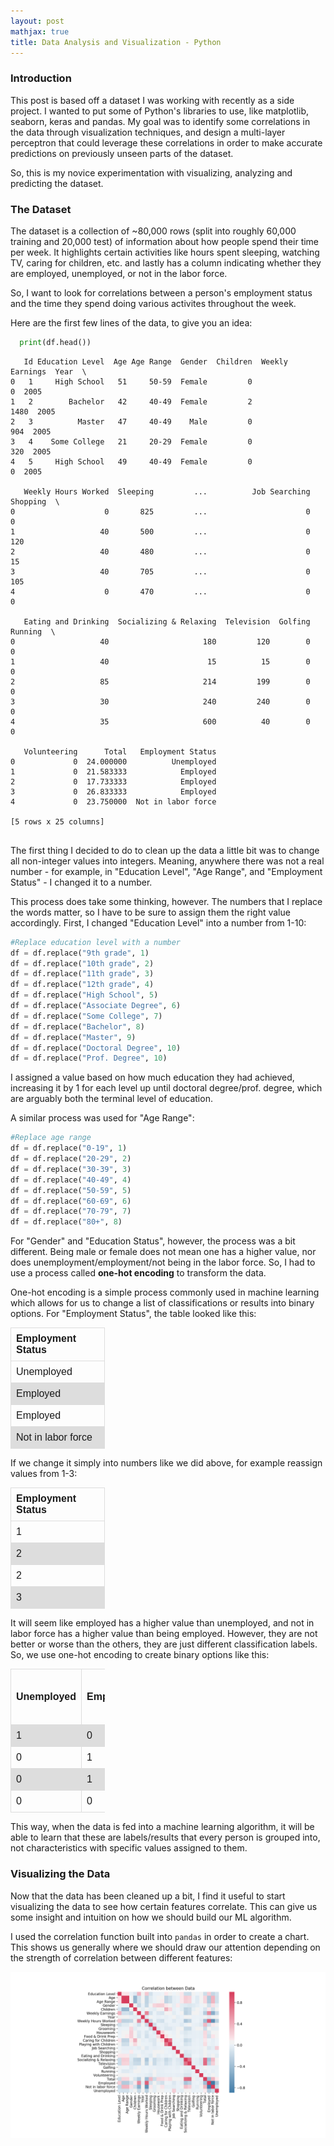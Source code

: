 ```yaml
---
layout: post
mathjax: true
title: Data Analysis and Visualization - Python
---
```

### Introduction
This post is based off a dataset I was working with recently as a side project. I wanted to put some of Python's
libraries to use, like matplotlib, seaborn, keras and pandas. My goal was to identify some correlations
in the data through visualization techniques, and design a multi-layer perceptron that could leverage these correlations in order
to make accurate predictions on previously unseen parts of the dataset.

So, this is my novice experimentation with visualizing, analyzing and predicting the dataset.

### The Dataset
The dataset is a collection of ~80,000 rows (split into roughly 60,000 training and 20,000 test) of information about how 
people spend their time per week. It highlights certain activities like hours spent sleeping, watching TV, caring for children,
etc. and lastly has a column indicating whether they are employed, unemployed, or not in the labor force.

So, I want to look for correlations between a person's employment status and the time they spend doing various activites throughout the week.

Here are the first few lines of the data, to give you an idea:
```python
  print(df.head())
```
```
   Id Education Level  Age Age Range  Gender  Children  Weekly Earnings  Year  \
0   1     High School   51     50-59  Female         0                0  2005   
1   2        Bachelor   42     40-49  Female         2             1480  2005   
2   3          Master   47     40-49    Male         0              904  2005   
3   4    Some College   21     20-29  Female         0              320  2005   
4   5     High School   49     40-49  Female         0                0  2005   

   Weekly Hours Worked  Sleeping         ...          Job Searching  Shopping  \
0                    0       825         ...                      0         0   
1                   40       500         ...                      0       120   
2                   40       480         ...                      0        15   
3                   40       705         ...                      0       105   
4                    0       470         ...                      0         0   

   Eating and Drinking  Socializing & Relaxing  Television  Golfing  Running  \
0                   40                     180         120        0        0   
1                   40                      15          15        0        0   
2                   85                     214         199        0        0   
3                   30                     240         240        0        0   
4                   35                     600          40        0        0   

   Volunteering      Total   Employment Status  
0             0  24.000000          Unemployed  
1             0  21.583333            Employed  
2             0  17.733333            Employed  
3             0  26.833333            Employed  
4             0  23.750000  Not in labor force  

[5 rows x 25 columns]
  
```
The first thing I decided to do to clean up the data a little bit was to change all non-integer values into integers. Meaning, anywhere there was not a real number - for example, in "Education Level", "Age Range", and "Employment Status" - I changed it to a number. 

This process does take some thinking, however. The numbers that I replace the words matter, so I have to be sure to assign them the right value accordingly. First, I changed "Education Level" into a number from 1-10:
```python
#Replace education level with a number
df = df.replace("9th grade", 1)
df = df.replace("10th grade", 2)
df = df.replace("11th grade", 3)
df = df.replace("12th grade", 4)
df = df.replace("High School", 5)
df = df.replace("Associate Degree", 6)
df = df.replace("Some College", 7)
df = df.replace("Bachelor", 8)
df = df.replace("Master", 9)
df = df.replace("Doctoral Degree", 10)
df = df.replace("Prof. Degree", 10)
```
I assigned a value based on how much education they had achieved, increasing it by 1 for each level up until doctoral degree/prof. degree, which are arguably both the terminal level of education.

A similar process was used for "Age Range":
```python
#Replace age range
df = df.replace("0-19", 1)
df = df.replace("20-29", 2)
df = df.replace("30-39", 3)
df = df.replace("40-49", 4)
df = df.replace("50-59", 5)
df = df.replace("60-69", 6)
df = df.replace("70-79", 7)
df = df.replace("80+", 8)
```
For "Gender" and "Education Status", however, the process was a bit different. Being male or female does not mean one has a higher value, nor does unemployment/employment/not being in the labor force. So, I had to use a process called **one-hot encoding** to transform the data.

One-hot encoding is a simple process commonly used in machine learning which allows for us to change a list of classifications or results into binary options. For "Employment Status", the table looked like this:

|Employment Status  |
|-------------------|
|Unemployed         |
|Employed           |
|Employed           |
|Not in labor force |

If we change it simply into numbers like we did above, for example reassign values from 1-3:

|Employment Status  |
|---|
|1  |
|2   |
|2   |
|3 |

It will seem like employed has a higher value than unemployed, and not in labor force has a higher value than being employed. However, they are not better or worse than the others, they are just different classification labels. So, we use one-hot encoding to create binary options like this:

<style>
table {
  font-family: arial, sans-serif;
  border-collapse: collapse;
  width: 30%;
}

td, th {
  border: 1px solid #dddddd;
  font-size: 12pt;
  text-align: left;
  padding: 8px;
}

tr:nth-child(even) {
  background-color: #dddddd;
}
</style>
<table>
  <tr>
    <th><strong>Unemployed</strong></th>
    <th><strong>Employed</strong></th>
    <th><strong>Not in labor force</strong></th>
  </tr>
  <tr>
    <td>1</td>
    <td>0</td>
    <td>0</td>
  </tr>
  <tr>
    <td>0</td>
    <td>1</td>
    <td>0</td>
  </tr>
  <tr>
    <td>0</td>
    <td>1</td>
    <td>0</td>
  </tr>
  <tr>
    <td>0</td>
    <td>0</td>
    <td>1</td>
  </tr>
</table>

This way, when the data is fed into a machine learning algorithm, it will be able to learn that these are labels/results that every person is grouped into, not characteristics with specific values assigned to them.

### Visualizing the Data
Now that the data has been cleaned up a bit, I find it useful to start visualizing the data to see how certain features correlate. This can give us some insight and intuition on how we should build our ML algorithm.

I used the correlation function built into ```pandas``` in order to create a chart. This shows us generally where we should draw our attention depending on the strength of correlation between different features:

![correlation heatmap](/images/Graphs/correlation.png "Correlation heatmap")

